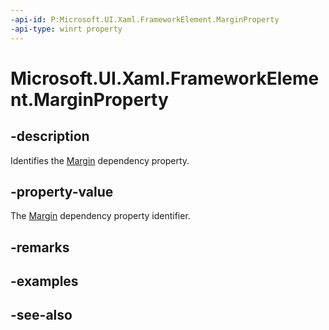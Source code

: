 ```yaml
---
-api-id: P:Microsoft.UI.Xaml.FrameworkElement.MarginProperty
-api-type: winrt property
---
```


<!-- Property syntax
public Microsoft.UI.Xaml.DependencyProperty MarginProperty { get; }
-->

# Microsoft.UI.Xaml.FrameworkElement.MarginProperty

## -description

Identifies the [Margin](frameworkelement_margin.md) dependency property.

## -property-value

The [Margin](frameworkelement_margin.md) dependency property identifier.

## -remarks

## -examples

## -see-also
